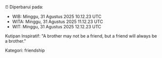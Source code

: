⏰ Diperbarui pada:
- WIB: Minggu, 31 Agustus 2025 10.12.23 UTC
- WITA: Minggu, 31 Agustus 2025 11.12.23 UTC
- WIT: Minggu, 31 Agustus 2025 12.12.23 UTC

Kutipan Inspiratif:
"A brother may not be a friend, but a friend will always be a brother."


Kategori: friendship

